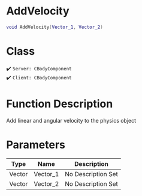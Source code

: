 # AddVelocity
```lua
void AddVelocity(Vector_1, Vector_2)
```
# Class
✔️ `Server: CBodyComponent`  
✔️ `Client: CBodyComponent`  

# Function Description
Add linear and angular velocity to the physics object
# Parameters
Type|Name|Description
--|--|--
Vector|Vector_1|No Description Set
Vector|Vector_2|No Description Set

